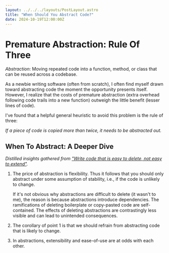 ```yaml
---
layout: ../../../layouts/PostLayout.astro
title: "When Should You Abstract Code?"
date: 2024-10-19T12:00:00Z
---
```


# Premature Abstraction: Rule Of Three

_Abstraction_: Moving repeated code into a function, method, or class that can be reused across a codebase.

As a newbie writing software (often from scratch), I often find myself drawn toward abstracting code the moment the opportunity presents itself. However, I realize that the costs of premature abstraction (extra overhead following code trails into a new function) outweigh the little benefit (lesser lines of code).

I've found that a helpful general heuristic to avoid this problem is the rule of three:

_If a piece of code is copied more than twice, it needs to be abstracted out._

## When To Abstract: A Deeper Dive

_Distilled insights gathered from ["Write code that is easy to delete, not easy to extend"](https://programmingisterrible.com/post/139222674273/write-code-that-is-easy-to-delete-not-easy-to?source=post_page-----56b0d9de2c43--------------------------------)._

1. The price of abstraction is flexibility. Thus it follows that you should only abstract under some assumption of stability, i.e., if the code is unlikely to change.

    If it's not obvious why abstractions are difficult to delete (it wasn't to me), the reason is because abstractions introduce dependencies. The ramifications of deleting boilerplate or copy-pasted code are self-contained. The effects of deleting abstractions are contrastingly less visible and can lead to unintended consequences.

2. The corollary of point 1 is that we should refrain from abstracting code that is likely to change.

3. In abstractions, extensibility and ease-of-use are at odds with each other.
